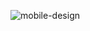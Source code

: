 ![mobile-design](https://user-images.githubusercontent.com/9740921/180175372-7eeb6944-487c-4eae-b54a-3da0e3afd3b1.jpg)
